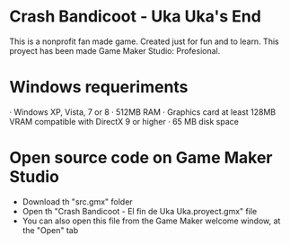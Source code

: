 # Crash Bandicoot - Uka Uka's End

This is a nonprofit fan made game. Created just for fun and to learn.
This proyect has been made Game Maker Studio: Profesional.


# Windows requeriments

 · Windows XP, Vista, 7 or 8
 · 512MB RAM
 · Graphics card at least 128MB VRAM compatible with DirectX 9 or higher
 · 65 MB disk space
 
# Open source code on Game Maker Studio

 - Download th "src.gmx" folder
 - Open th "Crash Bandicoot - El fin de Uka Uka.proyect.gmx" file
 - You can also open this file from the Game Maker welcome window, at the "Open" tab
 

